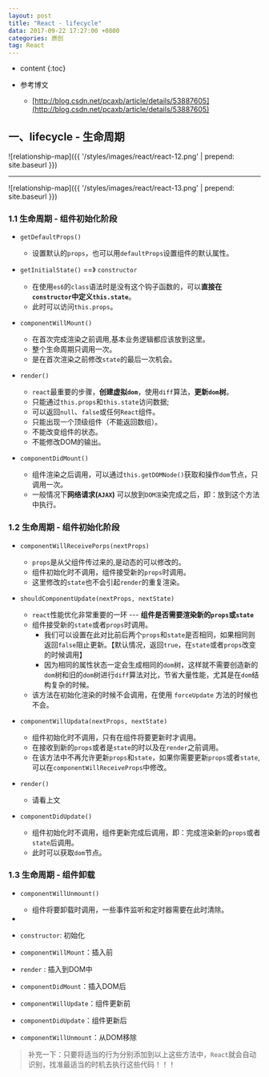 ```yaml
---
layout: post
title: "React - lifecycle"
data: 2017-09-22 17:27:00 +0800
categories: 原创
tag: React
---
```

* content
{:toc}

* 参考博文
    * [http://blog.csdn.net/pcaxb/article/details/53887605](http://blog.csdn.net/pcaxb/article/details/53887605)

<!-- more -->

## 一、lifecycle - 生命周期

![relationship-map]({{ '/styles/images/react/react-12.png' | prepend: site.baseurl }})

---

![relationship-map]({{ '/styles/images/react/react-13.png' | prepend: site.baseurl }})

### 1.1 生命周期 - 组件初始化阶段

* `getDefaultProps()`
    * 设置默认的`props`，也可以用`defaultProps`设置组件的默认属性。

* `getInitialState()` ==》 `constructor`
    * 在使用`es6`的`class`语法时是没有这个钩子函数的，可以**直接在`constructor`中定义`this.state`**。
    * 此时可以访问`this.props`。

* `componentWillMount()`
    * 在首次完成渲染之前调用,基本业务逻辑都应该放到这里。
    * 整个生命周期只调用一次。
    * 是在首次渲染之前修改`state`的最后一次机会。

* `render()`
    * `react`最重要的步骤，**创建虚拟`dom`**，使用`diff`算法，**更新`dom`树**。
    * 只能通过`this.props`和`this.state`访问数据;
    * 可以返回`null`、`false`或任何`React`组件。
    * 只能出现一个顶级组件（不能返回数组）。
    * 不能改变组件的状态。
    * 不能修改DOM的输出。
    
* `componentDidMount()`
    * 组件渲染之后调用，可以通过`this.getDOMNode()`获取和操作`dom`节点，只调用一次。
    * 一般情况下**网络请求(`AJAX`)** 可以放到`DOM渲`染完成之后，即：放到这个方法中执行。

### 1.2 生命周期 - 组件初始化阶段

* `componentWillReceivePorps(nextProps)`
    * `props`是从父组件传过来的,是动态的可以修改的。
    * 组件初始化时不调用，组件接受新的`props`时调用。
    * 这里修改的`state`也不会引起`render`的重复渲染。

* `shouldComponentUpdate(nextProps, nextState)`
    * `react`性能优化非常重要的一环 --- **组件是否需要渲染新的`props`或`state`**
    * 组件接受新的`state`或者`props`时调用。    
        * 我们可以设置在此对比前后两个`props`和`state`是否相同，如果相同则返回`false`阻止更新。【默认情况，返回`true`，在`state`或者`props`改变的时候调用】
        * 因为相同的属性状态一定会生成相同的`dom`树，这样就不需要创造新的`dom`树和旧的`dom`树进行`diff`算法对比，节省大量性能，尤其是在`dom`结构复杂的时候。
    * 该方法在初始化渲染的时候不会调用，在使用 `forceUpdate` 方法的时候也不会。

* `componentWillUpdata(nextProps, nextState)`
    * 组件初始化时不调用，只有在组件将要更新时才调用。
    * 在接收到新的`props`或者是`state`的时以及在`render`之前调用。
    * 在该方法中不再允许更新`props`和`state`，如果你需要更新`props`或者`state`,可以在`componentWillReceiveProps`中修改。

* `render()`
    * 请看上文

* `componentDidUpdate()`
    * 组件初始化时不调用，组件更新完成后调用，即：完成渲染新的`props`或者`state`后调用。
    * 此时可以获取`dom`节点。

### 1.3 生命周期 - 组件卸载

* `componentWillUnmount()`
    * 组件将要卸载时调用，一些事件监听和定时器需要在此时清除。

* 

* `constructor`: 初始化
* `componentWillMount`：插入前
* `render` :  插入到DOM中
* `componentDidMount`：插入DOM后
* `componentWillUpdate`：组件更新前
* `componentDidUpdate`：组件更新后
* `componentWillUnmount`：从DOM移除

> 补充一下：只要将适当的行为分别添加到以上这些方法中，`React`就会自动识别，找准最适当的时机去执行这些代码！！！


